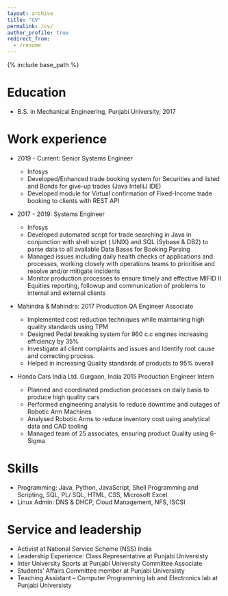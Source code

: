 ```yaml
---
layout: archive
title: "CV"
permalink: /cv/
author_profile: true
redirect_from:
  - /resume
---
```


{% include base_path %}

Education
======
* B.S. in Mechanical Engineering, Punjabi University, 2017

Work experience
======
* 2019 - Current: Senior Systems Engineer
  * Infosys
  * Developed/Enhanced trade booking system for Securities and listed and Bonds for give-up trades (Java IntelliJ IDE)
  * Developed module for Virtual confirmation of Fixed-Income trade booking to clients with REST API

* 2017 - 2019: Systems Engineer
  * Infosys
  * Developed automated script for trade searching in Java in conjunction with shell script ( UNIX) and SQL (Sybase & DB2) to parse data to all available Data Bases for Booking Parsing
  * Managed issues including daily health checks of applications and processes, working closely with operations teams to prioritise and resolve and/or mitigate incidents
  * Monitor production processes to ensure timely and effective MIFID II Equities reporting, followup and communication of problems to internal and external clients
  
* Mahindra & Mahindra: 2017 Production QA Engineer Associate
  * Implemented cost reduction techniques while maintaining high quality standards using TPM
  * Designed Pedal breaking system for 960 c.c engines increasing efficiency by 35%
  * Investigate all client complaints and issues and Identify root cause and correcting process.
  * Helped in increasing Quality standards of products to 95% overall

* Honda Cars India Ltd. Gurgaon, India 2015 Production Engineer Intern
  * Planned and coordinated production processes on daily basis to produce high quality cars
  * Performed engineering analysis to reduce downtime and outages of Robotic Arm Machines
  * Analysed Robotic Arms to reduce inventory cost using analytical data and CAD tooling
  * Managed team of 25 associates, ensuring product Quality using 6-Sigma
  
Skills
======
* Programming: Java, Python, JavaScript, Shell Programming and Scripting, SQL, PL/ SQL,
HTML, CSS, Microsoft Excel
* Linux Admin: DNS & DHCP, Cloud Management, NFS, ISCSI
  
Service and leadership
======
* Activist at National Service Scheme (NSS) India
* Leadership Experience: Class Representative at Punjabi Universisty
* Inter University Sports at Punjabi University Committee Associate
* Students’ Affairs Committee member at Punjabi Universisty
* Teaching Assistant – Computer Programming lab and Electronics lab at Punjabi Universisty
